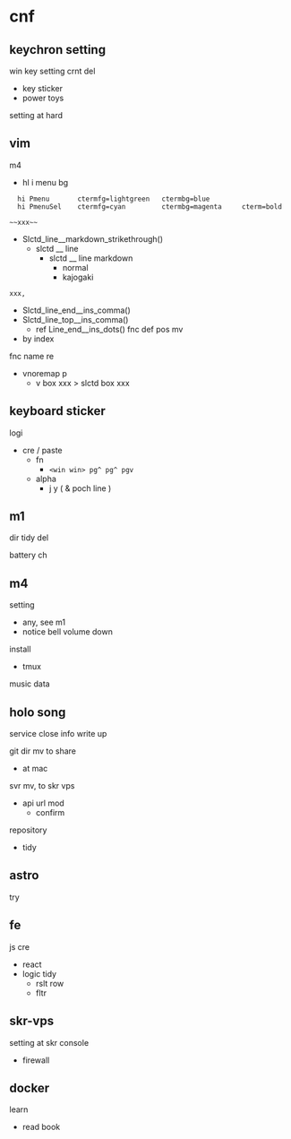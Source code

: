 
# cnf


## keychron setting

win key setting crnt del
- key sticker
- power toys

setting at hard


## vim

m4
- hl i menu bg

```
  hi Pmenu       ctermfg=lightgreen   ctermbg=blue
  hi PmenuSel    ctermfg=cyan         ctermbg=magenta     cterm=bold
```


`~~xxx~~`
- Slctd_line__markdown_strikethrough()
  - slctd __ line
    - slctd __ line markdown
      - normal
      - kajogaki

`xxx,`
- Slctd_line_end__ins_comma()
- Slctd_line_top__ins_comma()
  - ref Line_end__ins_dots()
fnc def pos mv
- by index


fnc name re
- vnoremap p
  - v box xxx > slctd box xxx


## keyboard sticker

logi
- cre / paste
  - fn
    - `<win win> pg^ pg^ pgv`
  - alpha
    - j y ( & poch line )


## m1

dir tidy del

battery ch


## m4

setting
- any, see m1
- notice bell volume down


install
- tmux


music data


## holo song

service close info write up


git dir mv to share
- at mac


svr mv, to skr vps
- api url mod
  - confirm


repository
- tidy


## astro

try


## fe

js cre
- react
- logic tidy
  - rslt row
  - fltr


## skr-vps

setting at skr console
- firewall


## docker

learn
- read book


